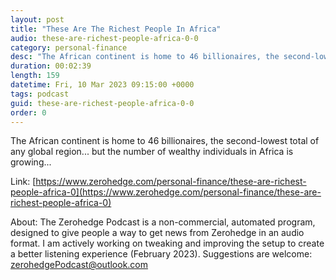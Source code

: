 ```yaml
---
layout: post
title: "These Are The Richest People In Africa"
audio: these-are-richest-people-africa-0-0
category: personal-finance
desc: "The African continent is home to 46 billionaires, the second-lowest total of any global region... but the number of wealthy individuals in Africa is growing..."
duration: 00:02:39
length: 159
datetime: Fri, 10 Mar 2023 09:15:00 +0000
tags: podcast
guid: these-are-richest-people-africa-0-0
order: 0
---
```

The African continent is home to 46 billionaires, the second-lowest total of any global region... but the number of wealthy individuals in Africa is growing...

Link: [https://www.zerohedge.com/personal-finance/these-are-richest-people-africa-0](https://www.zerohedge.com/personal-finance/these-are-richest-people-africa-0)

About: The Zerohedge Podcast is a non-commercial, automated program, designed to give people a way to get news from Zerohedge in an audio format.  I am actively working on tweaking and improving the setup to create a better listening experience (February 2023).  Suggestions are welcome: [zerohedgePodcast@outlook.com](mailto:zerohedgePodcast@outlook.com)